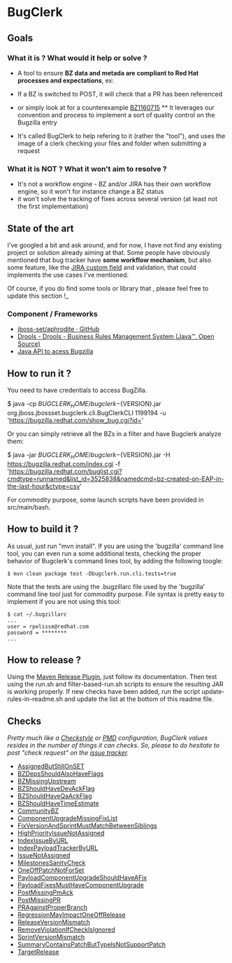 # BugClerk

## Goals

### What it is ? What would it help or solve ?

*   A tool to ensure **BZ data and metada are compliant to Red Hat processes and expectations**, ex:

*   If a BZ is switched to POST, it will check that a PR has been referenced
*   or simply look at for a counterexample [BZ1160715](https://bugzilla.redhat.com/show_bug.cgi?id=1160715)
**   It leverages our convention and process to implement a sort of quality control on the Bugzilla entry
*   It's called BugClerk to help refering to it (rather the "tool"), and uses the image of a clerk checking your files and folder when submitting a request

### What it is NOT ? What it won't aim to resolve ?

*   It's not a workflow engine - BZ and/or JIRA has their own workflow engine, so it won't for instance change a BZ status
*   it won't solve the tracking of fixes across several version (at least not the first implementation)

## State of the art

I've googled a bit and ask around, and for now, I have not find any existing project or solution already aiming at that. Some people have obviously mentioned that bug tracker have **some workflow mechanism**, but also some feature, like the [JIRA custom field](https://confluence.atlassian.com/display/JIRA/Configuring+a+Custom+Field) and validation, that could implements the use cases I've mentioned.

Of course, if you do find some tools or library that , please feel free to update this section !_

### Component / Frameworks

* [jboss-set/aphrodite &middot; GitHub](https://github.com/jboss-set/aphrodite "https://github.com/jboss-set/aphrodite")&zwnj;
* [Drools - Drools - Business Rules Management System (Java&trade;, Open Source)](http://www.drools.org/ "http://www.drools.org/")
* [Java A&zwnj;PI to acess Bugzilla](http://stackoverflow.com/questions/630095/is-there-a-java-api-to-access-bugzilla)

## How to run it ?

You need to have credentials to access BugZilla.

$ java -cp ${BUGCLERK_HOME}/bugclerk-${VERSION}.jar org.jboss.jbossset.bugclerk.cli.BugClerkCLI 1199194  -u 'https://bugzilla.redhat.com/show_bug.cgi?id='

Or you can simply retrieve all the BZs in a filter and have Bugclerk analyze them:

$ java -jar ${BUGCLERK_HOME}/bugclerk-${VERSION}.jar -H https://bugzilla.redhat.com/index.cgi -f 'https://bugzilla.redhat.com/buglist.cgi?cmdtype=runnamed&list_id=3525838&namedcmd=bz-created-on-EAP-in-the-last-hour&ctype=csv'

For commodity purpose, some launch scripts have been provided in src/main/bash.

## How to build it ?

As usual, just run "mvn install". If you are using the 'bugzilla' command line tool, you can even run a some additional tests, checking the proper behavior of Bugclerk's command lines tool, by adding the following toogle:

```
$ mvn clean package test -Dbugclerk.run.cli.tests=true
```
Note that the tests are using the .bugzillarc file used by the 'bugzilla' command line tool just for
commodity purpose. File syntax is pretty easy to implement if you are not using this tool:

```
$ cat ~/.bugzillarc
...
user = rpelisse@redhat.com
password = ********
...
```

## How to release ?

Using the [Maven Release Plugin](http://maven.apache.org/maven-release/maven-release-plugin/), just follow its documentation. Then test using the run.sh and filter-based-run.sh scripts to ensure the resulting JAR is working properly. If new checks have been added, run the script update-rules-in-readme.sh and update the list at the bottom of this readme file.

## **Checks**

_Pretty much like a [Checkstyle]() or [PMD](http://github.com/pmd/pmd) configuration, BugClerk values resides in the number of things it can checks. So, please to do hesitate to post "check request" on the [issue tracker](https://github.com/jboss-set/bug-clerk/issues/)._

* [AssignedButStillOnSET](https://github.com/jboss-set/bug-clerk/tree/master/src/main/resources/org/jboss/jbossset/bugclerk/AssignedButStillOnSET.drl)
* [BZDepsShouldAlsoHaveFlags](https://github.com/jboss-set/bug-clerk/tree/master/src/main/resources/org/jboss/jbossset/bugclerk/BZDepsShouldAlsoHaveFlags.drl)
* [BZMissingUpstream](https://github.com/jboss-set/bug-clerk/tree/master/src/main/resources/org/jboss/jbossset/bugclerk/BZMissingUpstream.drl)
* [BZShouldHaveDevAckFlag](https://github.com/jboss-set/bug-clerk/tree/master/src/main/resources/org/jboss/jbossset/bugclerk/BZShouldHaveDevAckFlag.drl)
* [BZShouldHaveQaAckFlag](https://github.com/jboss-set/bug-clerk/tree/master/src/main/resources/org/jboss/jbossset/bugclerk/BZShouldHaveQaAckFlag.drl)
* [BZShouldHaveTimeEstimate](https://github.com/jboss-set/bug-clerk/tree/master/src/main/resources/org/jboss/jbossset/bugclerk/BZShouldHaveTimeEstimate.drl)
* [CommunityBZ](https://github.com/jboss-set/bug-clerk/tree/master/src/main/resources/org/jboss/jbossset/bugclerk/CommunityBZ.drl)
* [ComponentUpgradeMissingFixList](https://github.com/jboss-set/bug-clerk/tree/master/src/main/resources/org/jboss/jbossset/bugclerk/ComponentUpgradeMissingFixList.drl)
* [FixVersionAndSprintMustMatchBetweenSiblings](https://github.com/jboss-set/bug-clerk/tree/master/src/main/resources/org/jboss/jbossset/bugclerk/FixVersionAndSprintMustMatchBetweenSiblings.drl)
* [HighPriorityIssueNotAssigned](https://github.com/jboss-set/bug-clerk/tree/master/src/main/resources/org/jboss/jbossset/bugclerk/HighPriorityIssueNotAssigned.drl)
* [IndexIssueByURL](https://github.com/jboss-set/bug-clerk/tree/master/src/main/resources/org/jboss/jbossset/bugclerk/IndexIssueByURL.drl)
* [IndexPayloadTrackerByURL](https://github.com/jboss-set/bug-clerk/tree/master/src/main/resources/org/jboss/jbossset/bugclerk/IndexPayloadTrackerByURL.drl)
* [IssueNotAssigned](https://github.com/jboss-set/bug-clerk/tree/master/src/main/resources/org/jboss/jbossset/bugclerk/IssueNotAssigned.drl)
* [MilestonesSanityCheck](https://github.com/jboss-set/bug-clerk/tree/master/src/main/resources/org/jboss/jbossset/bugclerk/MilestonesSanityCheck.drl)
* [OneOffPatchNotForSet](https://github.com/jboss-set/bug-clerk/tree/master/src/main/resources/org/jboss/jbossset/bugclerk/OneOffPatchNotForSet.drl)
* [PayloadComponentUpgradeShouldHaveAFix](https://github.com/jboss-set/bug-clerk/tree/master/src/main/resources/org/jboss/jbossset/bugclerk/PayloadComponentUpgradeShouldHaveAFix.drl)
* [PayloadFixesMustHaveComponentUpgrade](https://github.com/jboss-set/bug-clerk/tree/master/src/main/resources/org/jboss/jbossset/bugclerk/PayloadFixesMustHaveComponentUpgrade.drl)
* [PostMissingPmAck](https://github.com/jboss-set/bug-clerk/tree/master/src/main/resources/org/jboss/jbossset/bugclerk/PostMissingPmAck.drl)
* [PostMissingPR](https://github.com/jboss-set/bug-clerk/tree/master/src/main/resources/org/jboss/jbossset/bugclerk/PostMissingPR.drl)
* [PRAgainstProperBranch](https://github.com/jboss-set/bug-clerk/tree/master/src/main/resources/org/jboss/jbossset/bugclerk/PRAgainstProperBranch.drl)
* [RegressionMayImpactOneOffRelease](https://github.com/jboss-set/bug-clerk/tree/master/src/main/resources/org/jboss/jbossset/bugclerk/RegressionMayImpactOneOffRelease.drl)
* [ReleaseVersionMismatch](https://github.com/jboss-set/bug-clerk/tree/master/src/main/resources/org/jboss/jbossset/bugclerk/ReleaseVersionMismatch.drl)
* [RemoveViolationIfCheckIsIgnored](https://github.com/jboss-set/bug-clerk/tree/master/src/main/resources/org/jboss/jbossset/bugclerk/RemoveViolationIfCheckIsIgnored.drl)
* [SprintVersionMismatch](https://github.com/jboss-set/bug-clerk/tree/master/src/main/resources/org/jboss/jbossset/bugclerk/SprintVersionMismatch.drl)
* [SummaryContainsPatchButTypeIsNotSupportPatch](https://github.com/jboss-set/bug-clerk/tree/master/src/main/resources/org/jboss/jbossset/bugclerk/SummaryContainsPatchButTypeIsNotSupportPatch.drl)
* [TargetRelease](https://github.com/jboss-set/bug-clerk/tree/master/src/main/resources/org/jboss/jbossset/bugclerk/TargetRelease.drl)
